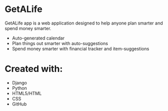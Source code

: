 # GetALife

GetALife app is a web application designed to help anyone plan smarter and spend
money smarter. 

  - Auto-generated calendar
  - Plan things out smarter with auto-suggestions
  - Spend money smarter with financial tracker and item-suggestions

# Created with:

  - Django
  - Python
  - HTML5/HTML
  - CSS
  - GitHub
